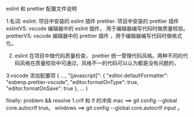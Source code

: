 eslint 和 prettier 配置文件说明

<!-- https://segmentfault.com/a/1190000021803437 -->
<!-- https://www.jianshu.com/p/dd07cca0a48e -->
<!-- https://blog.csdn.net/weixin_33724059/article/details/91369223 -->

1.名词:
eslint: 项目中安装的 eslint 插件
prettier: 项目中安装的 prettier 插件
eslintVS: vscode 编辑器中的 eslint 插件， 用于编辑器编写代码时做质量校验。
prettierVS: vscode 编辑器中的 prettier 插件 ，用于编辑器编写代码时做格式化。

2. eslint 在项目中做代码质量检查， prettier 统一管理代码风格。两种不同的代码风格在质量校验中可通过，风格不一的代码可以认为都是没有问题的，

3.vscode 添加配置项
{
...,
"[javascript]": {
"editor.defaultFormatter": "esbenp.prettier-vscode",
"editor.formatOnType": true,
"editor.formatOnSave": true
},
...
}

finally: problem && resolve
1.crlf 和 lf 的冲突 <!-- https://blog.csdn.net/qq_36727756/article/details/105164225  -->
mac ==> git config --global core.autocrlf true。
windows ==> git config --global core.autocrlf input 。
